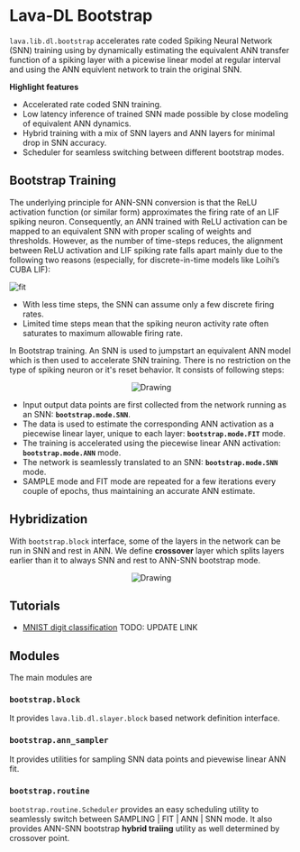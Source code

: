 # Lava-DL Bootstrap

`lava.lib.dl.bootstrap` accelerates rate coded Spiking Neural Network (SNN) training using by dynamically estimating the equivalent ANN transfer function of a spiking layer with a picewise linear model at regular interval and using the ANN equivlent network to train the original SNN. 

**Highlight features**

* Accelerated rate coded SNN training.
* Low latency inference of trained SNN made possible by close modeling of equivalent ANN dynamics.
* Hybrid training with a mix of SNN layers and ANN layers for minimal drop in SNN accuracy.
* Scheduler for seamless switching between different bootstrap modes.

## Bootstrap Training

The underlying principle for ANN-SNN conversion is that the ReLU activation function (or similar form) approximates the firing rate of an LIF spiking neuron. Consequently, an ANN trained with ReLU activation can be mapped to an equivalent SNN with proper scaling of weights and thresholds. However, as the number of time-steps reduces, the alignment between ReLU activation and LIF spiking rate falls apart mainly due to the following two reasons (especially, for discrete-in-time models like Loihi’s CUBA LIF):

![fit](https://user-images.githubusercontent.com/29907126/140595166-336e625d-c269-40d6-af85-caf5d2328139.png)

* With less time steps, the SNN can assume only a few discrete firing rates.
* Limited time steps mean that the spiking neuron activity rate often saturates to maximum allowable firing rate.

In Bootstrap training. An SNN is used to jumpstart an equivalent ANN model which is then used to accelerate SNN training. There is no restriction on the type of spiking neuron or it's reset behavior. It consists of following steps:

<p align="center">
<img src="https://user-images.githubusercontent.com/29907126/140595174-2feb6946-bf64-4188-a6ea-eeb693a3052d.png" alt="Drawing" style="max-height: 300px;"/>
</p>

* Input output data points are first collected from the network running as an SNN: **`bootstrap.mode.SNN`**.
* The data is used to estimate the corresponding ANN activation as a piecewise linear layer, unique to each layer: **``bootstrap.mode.FIT``** mode.
* The training is accelerated using the piecewise linear ANN activation: **``bootstrap.mode.ANN``** mode.
* The network is seamlessly translated to an SNN: **``bootstrap.mode.SNN``** mode.
* SAMPLE mode and FIT mode are repeated for a few iterations every couple of epochs, thus maintaining an accurate ANN estimate.

## Hybridization

With `bootstrap.block` interface, some of the layers in the network can be run in SNN and rest in ANN. We define **crossover** layer which splits layers earlier than it to always SNN and rest to ANN-SNN bootstrap mode.

<p align="center">
<img src="https://user-images.githubusercontent.com/29907126/140595438-142a68a5-83be-4131-a979-5c7b750b1055.png" alt="Drawing" style="max-height: 250px;"/>
</p>

## Tutorials

* [MNIST digit classification](dummy_link) TODO: UPDATE LINK

## Modules
The main modules are 

### `bootstrap.block`
It provides `lava.lib.dl.slayer.block` based network definition interface.

### `bootstrap.ann_sampler`
It provides utilities for sampling SNN data points and pievewise linear ANN fit.

### `bootstrap.routine`
`bootstrap.routine.Scheduler` provides an easy scheduling utility to seamlessly switch between SAMPLING | FIT | ANN | SNN mode. It also provides ANN-SNN bootstrap **hybrid traiing** utility as well determined by crossover point.
